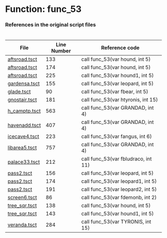 # Function: func_53 
### References in the original script files

#

| File | Line Number | Reference code |
| --- | --- | --- |
| [aftsroad.tsct](../../../out/aftsroad.tsct#L133) | 133 | call func_53(var hound, int 5) |
| [aftsroad.tsct](../../../out/aftsroad.tsct#L174) | 174 | call func_53(var hound, int 5) |
| [aftsroad.tsct](../../../out/aftsroad.tsct#L225) | 225 | call func_53(var hound1, int 5) |
| [gardensa.tsct](../../../out/gardensa.tsct#L155) | 155 | call func_53(var leopard, int 5) |
| [glade.tsct](../../../out/glade.tsct#L90) | 90 | call func_53(var fbear, int 5) |
| [gnostair.tsct](../../../out/gnostair.tsct#L181) | 181 | call func_53(var htyronis, int 15) |
| [h_camptp.tsct](../../../out/h_camptp.tsct#L563) | 563 | call func_53(var GRANDAD, int 4) |
| [havenadd.tsct](../../../out/havenadd.tsct#L407) | 407 | call func_53(var GRANDAD, int 4) |
| [icecave4.tsct](../../../out/icecave4.tsct#L223) | 223 | call func_53(var fangus, int 6) |
| [libarea5.tsct](../../../out/libarea5.tsct#L757) | 757 | call func_53(var GRANDAD, int 4) |
| [palace33.tsct](../../../out/palace33.tsct#L212) | 212 | call func_53(var fbludraco, int 11) |
| [pass2.tsct](../../../out/pass2.tsct#L156) | 156 | call func_53(var leopard, int 5) |
| [pass2.tsct](../../../out/pass2.tsct#L174) | 174 | call func_53(var leopard1, int 5) |
| [pass2.tsct](../../../out/pass2.tsct#L191) | 191 | call func_53(var leopard2, int 5) |
| [screen6.tsct](../../../out/screen6.tsct#L86) | 86 | call func_53(var fdemonb, int 2) |
| [tree_sqr.tsct](../../../out/tree_sqr.tsct#L138) | 138 | call func_53(var hound, int 5) |
| [tree_sqr.tsct](../../../out/tree_sqr.tsct#L143) | 143 | call func_53(var hound1, int 5) |
| [veranda.tsct](../../../out/veranda.tsct#L284) | 284 | call func_53(var TYRONIS, int 15) |
